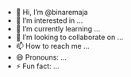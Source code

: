 - 👋 Hi, I’m @binaremaja
- 👀 I’m interested in ...
- 🌱 I’m currently learning ...
- 💞️ I’m looking to collaborate on ...
- 📫 How to reach me ...
- 😄 Pronouns: ...
- ⚡ Fun fact: ...

<!---
binaremaja/binaremaja is a ✨ special ✨ repository because its `README.md` (this file) appears on your GitHub profile.
You can click the Preview link to take a look at your changes.
--->

